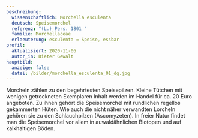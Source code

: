 ```yaml
---
beschreibung:
  wissenschaftlich: Morchella esculenta
  deutsch: Speisemorchel
  referenz: "(L.) Pers. 1801 "
  familie: Morchellaceae
  erlaeuterung: esculenta = Speise, essbar
profil:
  aktualisiert: 2020-11-06
  autor_in: Dieter Gewalt
hauptbild:
  anzeige: false
  datei: /bilder/morchella_esculenta_01_dg.jpg
---
```

Morcheln zählen zu den begehrtesten Speisepilzen. Kleine Tütchen mit wenigen getrockneten Exemplaren Inhalt werden im Handel für ca. 20 Euro angeboten. Zu ihnen gehört die Speisemorchel mit rundlichen regellos gekammerten Hüten. Wie auch die nicht näher verwandten Lorcheln gehören sie zu den Schlauchpilzen (Ascomyzeten). In freier Natur findet man die Speisemorchel vor allem in auwaldähnlichen Biotopen und auf kalkhaltigen Böden.   